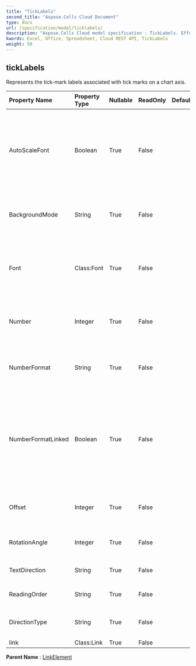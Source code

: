 ```yaml
---
title: "TickLabels"
second_title: "Aspose.Cells Cloud Document"
type: docs
url: /specification/model/ticklabels/
description: "Aspose.Cells Cloud model specification : TickLabels. Effortlessly handle Excel and other spreadsheet documents with features like opening, generating, editing, splitting, merging, comparing, and converting."
kwords: Excel, Office, Spreadsheet, Cloud REST API, TickLabels
weight: 50
---
```


## **tickLabels**

Represents the tick-mark labels associated with tick marks on a chart axis. 

| Property Name | Property Type | Nullable |  ReadOnly | DefaultValue | Description | 
| :- | :- | :- |:- |  :- | :- |
| AutoScaleFont | Boolean | True |  False |  | True if the text in the object changes font size when the object size changes. The default value is True. |  
| BackgroundMode | String | True |  False |  | Gets and sets the display mode of the background |  
| Font | Class:Font | True |  False |  | Returns a  object that represents the font of the specified TickLabels object. |  
| Number | Integer | True |  False |  | Represents the format number for the TickLabels object. |  
| NumberFormat | String | True |  False |  | Represents the format string for the TickLabels object. |  
| NumberFormatLinked | Boolean | True |  False |  | True if the number format is linked to the cells                         (so that the number format changes in the labels when it changes in the cells). |  
| Offset | Integer | True |  False |  | Gets and sets the distance of labels from the axis. |  
| RotationAngle | Integer | True |  False |  | Represents text rotation angle in clockwise. |  
| TextDirection | String | True |  False |  | Represents text reading order. |  
| ReadingOrder | String | True |  False |  | Represents text reading order. |  
| DirectionType | String | True |  False |  | Gets and sets the direction of text. |  
| link | Class:Link | True |  False |  |  |  

**Parent Name** : [LinkElement](/specification/model/linkelement)

